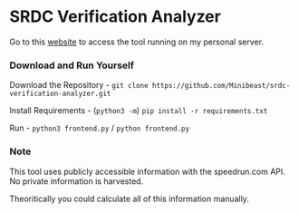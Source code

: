 # SRDC Verification Analyzer
Go to this [website](http://167.71.107.25:5000) to access the tool running on my personal server.

### Download and Run Yourself
Download the Repository - `git clone https://github.com/Minibeast/srdc-verification-analyzer.git`

Install Requirements - (`python3 -m`) `pip install -r requirements.txt`

Run - `python3 frontend.py` / `python frontend.py`

### Note
This tool uses publicly accessible information with the speedrun.com API. No private information is harvested.

Theoritically you could calculate all of this information manually.
